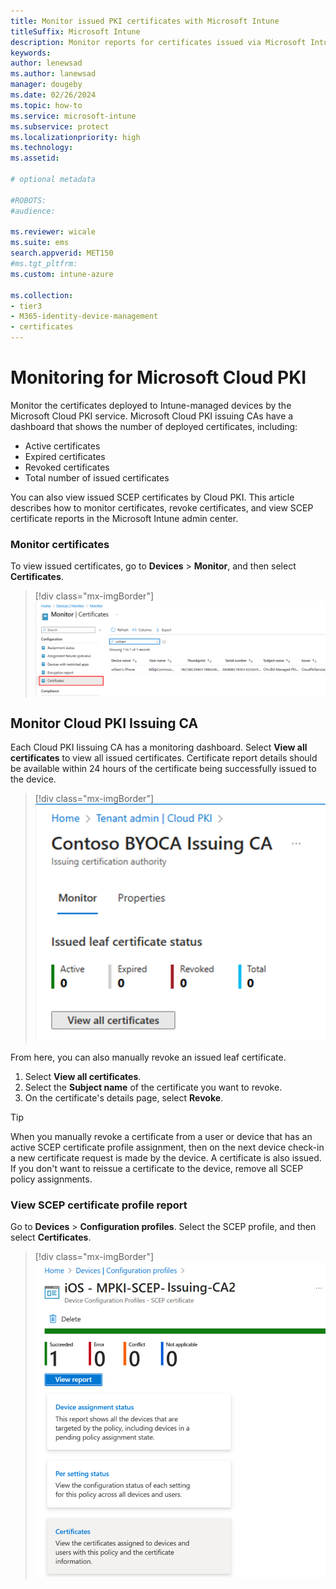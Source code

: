 ```yaml
---
title: Monitor issued PKI certificates with Microsoft Intune
titleSuffix: Microsoft Intune 
description: Monitor reports for certificates issued via Microsoft Intune cloud PKI. 
keywords:
author: lenewsad
ms.author: lanewsad
manager: dougeby
ms.date: 02/26/2024
ms.topic: how-to
ms.service: microsoft-intune
ms.subservice: protect
ms.localizationpriority: high
ms.technology:
ms.assetid: 

# optional metadata

#ROBOTS:
#audience:

ms.reviewer: wicale  
ms.suite: ems
search.appverid: MET150
#ms.tgt_pltfrm:
ms.custom: intune-azure

ms.collection:
- tier3
- M365-identity-device-management
- certificates
---
```

# Monitoring for Microsoft Cloud PKI  

Monitor the certificates deployed to Intune-managed devices by the Microsoft Cloud PKI service. Microsoft Cloud PKI issuing CAs have a dashboard that shows the number of deployed certificates, including:   
- Active certificates
- Expired certificates  
- Revoked certificates  
- Total number of issued certificates   

You can also view issued SCEP certificates by Cloud PKI. This article describes how to monitor certificates, revoke certificates, and view SCEP certificate reports in the Microsoft Intune admin center.   

### Monitor certificates   

To view issued certificates, go to **Devices** > **Monitor**, and then select **Certificates**.  

   > [!div class="mx-imgBorder"]
   > ![Image of the admin center, highlighting Certificates.](./media/microsoft-cloud-pki/monitor-certificates-cloud-pki.png)   

## Monitor Cloud PKI Issuing CA 
Each Cloud PKI Iissuing CA has a monitoring dashboard. Select **View all certificates** to view all issued certificates. Certificate report details should be available within 24 hours of the certificate being successfully issued to the device.   

   > [!div class="mx-imgBorder"]
   > ![Image of the certificate count for Microsoft Cloud PKI in admin center.](./media/microsoft-cloud-pki/intune-certificate-count-cloud-pki.png)  

From here, you can also manually revoke an issued leaf certificate.   
 1. Select **View all certificates**.  
 1. Select the **Subject name** of the certificate you want to revoke.  
 1. On the certificate's details page, select **Revoke**.  

> [!TIP]
> When you manually revoke a certificate from a user or device that has an active SCEP certificate profile assignment, then on the next device check-in a new certificate request is made by the device. A certificate is also issued.  If you don't want to reissue a certificate to the device, remove all SCEP policy assignments.  

### View SCEP certificate profile report  

Go to **Devices** > **Configuration profiles**. Select the SCEP profile, and then select **Certificates**.  

   > [!div class="mx-imgBorder"]
   > ![Image of the SCEP certifiate profile report in the admin center.](./media/microsoft-cloud-pki/scep-certificate-profile.png)  













